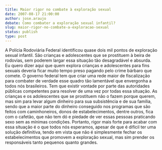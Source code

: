 ```yaml
---
title: Maior rigor no combate à exploração sexual
date: 2007-08-17 21:00:00
author: jose.araujo
debate: Como combater a exploração sexual infantil?
slug: maior-rigor-no-combate-a-exploracao-sexual
status: publish 
type: post
---
```


A Polícia Rodoviária Federal identificou quase dois mil pontos de exploração sexual infantil. São crianças e adolescentes que se prostituem à beira de rodovias, sem poderem largar essa situação tão desagradável e absurda. Eu quero dizer aqui que quem explora crianças e adolescentes para fins sexuais deveria ficar muito tempo preso pagando pelo crime bárbaro que comete. O governo federal tem que criar uma rede maior de fiscalização para combater de verdade esse quadro tão lamentável que envergonha a todos nós brasileiros. Tem que existir vontade por parte das autoridades públicas competentes para resolver de uma vez por todas essa situação. As crianças e os adolescentes que se prostituem não o fazem porque querem, mas sim para levar algum dinheiro para sua subsistência e de sua família, sendo que a maior parte do dinheiro conseguido nos programas que são feitos com caminhoneiros, donos de estabelecimentos, dentre outros, fica com o cafetão, que não tem dó e piedade de ver essas pessoas praticando sexo sem as mínimas condições. Portanto, rigor mais forte para acabar com essa situação é o que todos nós esperamos, apesar de que é difícil ter uma solução definitiva, tendo em vista que não é simplesmente fechar os estabelecimentos que promovem a exploração sexual, mas sim prender os responsáveis tanto pequenos quanto grandes.

